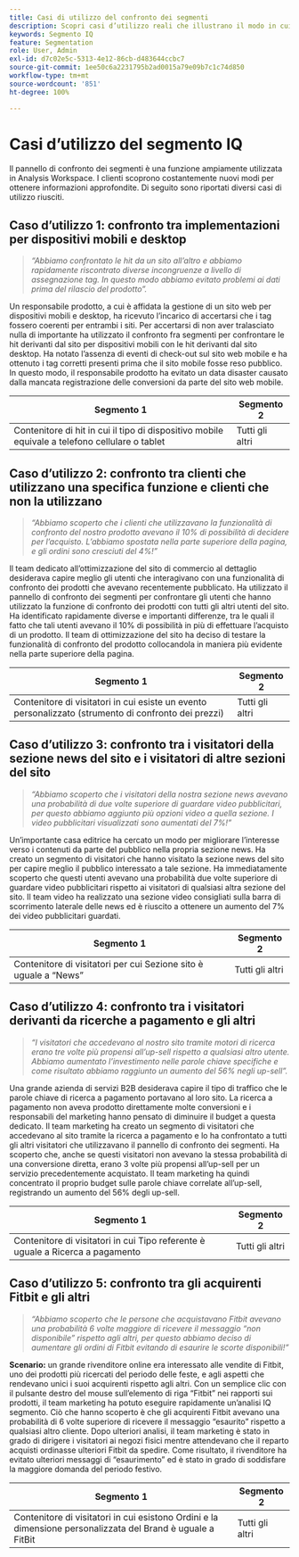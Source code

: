 ```yaml
---
title: Casi di utilizzo del confronto dei segmenti
description: Scopri casi d’utilizzo reali che illustrano il modo in cui il pannello di confronto dei segmenti può essere utilizzato per acquisire informazioni approfondite sulla strategia di marketing.
keywords: Segmento IQ
feature: Segmentation
role: User, Admin
exl-id: d7c02e5c-5313-4e12-86cb-d483644ccbc7
source-git-commit: 1ee50c6a2231795b2ad0015a79e09b7c1c74d850
workflow-type: tm+mt
source-wordcount: '851'
ht-degree: 100%

---
```


# Casi d’utilizzo del segmento IQ

Il pannello di confronto dei segmenti è una funzione ampiamente utilizzata in Analysis Workspace. I clienti scoprono costantemente nuovi modi per ottenere informazioni approfondite. Di seguito sono riportati diversi casi di utilizzo riusciti.

## Caso d’utilizzo 1: confronto tra implementazioni per dispositivi mobili e desktop

> *“Abbiamo confrontato le hit da un sito all’altro e abbiamo rapidamente riscontrato diverse incongruenze a livello di assegnazione tag. In questo modo abbiamo evitato problemi ai dati prima del rilascio del prodotto”.*

Un responsabile prodotto, a cui è affidata la gestione di un sito web per dispositivi mobili e desktop, ha ricevuto l’incarico di accertarsi che i tag fossero coerenti per entrambi i siti. Per accertarsi di non aver tralasciato nulla di importante ha utilizzato il confronto fra segmenti per confrontare le hit derivanti dal sito per dispositivi mobili con le hit derivanti dal sito desktop. Ha notato l’assenza di eventi di check-out sul sito web mobile e ha ottenuto i tag corretti presenti prima che il sito mobile fosse reso pubblico. In questo modo, il responsabile prodotto ha evitato un data disaster causato dalla mancata registrazione delle conversioni da parte del sito web mobile.

| Segmento 1 | Segmento 2 |
|--- |--- |
| Contenitore di hit in cui il tipo di dispositivo mobile equivale a telefono cellulare o tablet | Tutti gli altri |

## Caso d’utilizzo 2: confronto tra clienti che utilizzano una specifica funzione e clienti che non la utilizzano

> *“Abbiamo scoperto che i clienti che utilizzavano la funzionalità di confronto del nostro prodotto avevano il 10% di possibilità di decidere per l’acquisto. L’abbiamo spostata nella parte superiore della pagina, e gli ordini sono cresciuti del 4%!”*

Il team dedicato all’ottimizzazione del sito di commercio al dettaglio desiderava capire meglio gli utenti che interagivano con una funzionalità di confronto dei prodotti che avevano recentemente pubblicato. Ha utilizzato il pannello di confronto dei segmenti per confrontare gli utenti che hanno utilizzato la funzione di confronto dei prodotti con tutti gli altri utenti del sito. Ha identificato rapidamente diverse e importanti differenze, tra le quali il fatto che tali utenti avevano il 10% di possibilità in più di effettuare l’acquisto di un prodotto. Il team di ottimizzazione del sito ha deciso di testare la funzionalità di confronto del prodotto collocandola in maniera più evidente nella parte superiore della pagina.

| Segmento 1 | Segmento 2 |
|--- |--- |
| Contenitore di visitatori in cui esiste un evento personalizzato (strumento di confronto dei prezzi) | Tutti gli altri |

## Caso d’utilizzo 3: confronto tra i visitatori della sezione news del sito e i visitatori di altre sezioni del sito

> *“Abbiamo scoperto che i visitatori della nostra sezione news avevano una probabilità di due volte superiore di guardare video pubblicitari, per questo abbiamo aggiunto più opzioni video a quella sezione. I video pubblicitari visualizzati sono aumentati del 7%!”*

Un’importante casa editrice ha cercato un modo per migliorare l’interesse verso i contenuti da parte del pubblico nella propria sezione news. Ha creato un segmento di visitatori che hanno visitato la sezione news del sito per capire meglio il pubblico interessato a tale sezione. Ha immediatamente scoperto che questi utenti avevano una probabilità due volte superiore di guardare video pubblicitari rispetto ai visitatori di qualsiasi altra sezione del sito. Il team video ha realizzato una sezione video consigliati sulla barra di scorrimento laterale delle news ed è riuscito a ottenere un aumento del 7% dei video pubblicitari guardati.

| Segmento 1 | Segmento 2 |
|--- |--- |
| Contenitore di visitatori per cui Sezione sito è uguale a “News” | Tutti gli altri |

## Caso d’utilizzo 4: confronto tra i visitatori derivanti da ricerche a pagamento e gli altri

> *“I visitatori che accedevano al nostro sito tramite motori di ricerca erano tre volte più propensi all’up-sell rispetto a qualsiasi altro utente. Abbiamo aumentato l’investimento nelle parole chiave specifiche e come risultato abbiamo raggiunto un aumento del 56% negli up-sell”.*

Una grande azienda di servizi B2B desiderava capire il tipo di traffico che le parole chiave di ricerca a pagamento portavano al loro sito. La ricerca a pagamento non aveva prodotto direttamente molte conversioni e i responsabili del marketing hanno pensato di diminuire il budget a questa dedicato. Il team marketing ha creato un segmento di visitatori che accedevano al sito tramite la ricerca a pagamento e lo ha confrontato a tutti gli altri visitatori che utilizzavano il pannello di confronto dei segmenti. Ha scoperto che, anche se questi visitatori non avevano la stessa probabilità di una conversione diretta, erano 3 volte più propensi all’up-sell per un servizio precedentemente acquistato. Il team marketing ha quindi concentrato il proprio budget sulle parole chiave correlate all’up-sell, registrando un aumento del 56% degli up-sell.

| Segmento 1 | Segmento 2 |
|--- |--- |
| Contenitore di visitatori in cui Tipo referente è uguale a Ricerca a pagamento | Tutti gli altri |

## Caso d’utilizzo 5: confronto tra gli acquirenti Fitbit e gli altri

> *“Abbiamo scoperto che le persone che acquistavano Fitbit avevano una probabilità 6 volte maggiore di ricevere il messaggio “non disponibile” rispetto agli altri, per questo abbiamo deciso di aumentare gli ordini di Fitbit evitando di esaurire le scorte disponibili!”*

**Scenario:** un grande rivenditore online era interessato alle vendite di Fitbit, uno dei prodotti più ricercati del periodo delle feste, e agli aspetti che rendevano unici i suoi acquirenti rispetto agli altri. Con un semplice clic con il pulsante destro del mouse sull’elemento di riga “Fitbit” nei rapporti sui prodotti, il team marketing ha potuto eseguire rapidamente un’analisi IQ segmento. Ciò che hanno scoperto è che gli acquirenti Fitbit avevano una probabilità di 6 volte superiore di ricevere il messaggio “esaurito” rispetto a qualsiasi altro cliente. Dopo ulteriori analisi, il team marketing è stato in grado di dirigere i visitatori ai negozi fisici mentre attendevano che il reparto acquisti ordinasse ulteriori Fitbit da spedire. Come risultato, il rivenditore ha evitato ulteriori messaggi di “esaurimento” ed è stato in grado di soddisfare la maggiore domanda del periodo festivo.

| Segmento 1 | Segmento 2 |
|--- |--- |
| Contenitore di visitatori in cui esistono Ordini e la dimensione personalizzata del Brand è uguale a FitBit | Tutti gli altri |
